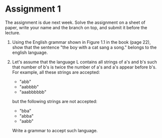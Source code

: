 # Assignment 1

The assignment is due next week.
Solve the assignment on a sheet of paper, write your name and the branch on top, and submit it before the lecture.  

1. Using the English grammar shown in Figure 1.1 in the book (page 22), show that the sentence "the boy with a cat sang a song." belongs to the english language.



1. Let's assume that the language L contains all strings of a's and b's such that number of b's is twice the number of a's and a's appear before b's.
For example, all these strings are accepted:
    - "abb"
    - "aabbbb"
    - "aaabbbbbb"

    but the following strings are not accepted:

    - "bba"
    - "abba"
    - "aabb"

    Write a grammar to accept such language.
